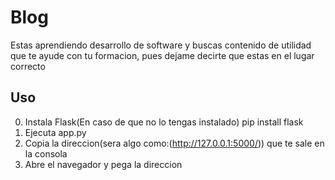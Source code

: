 # Blog
Estas aprendiendo desarrollo de software y buscas contenido de utilidad que te ayude con tu formacion, pues dejame decirte que estas en el lugar correcto
## Uso
0. Instala Flask(En caso de que no lo tengas instalado) pip install flask
1. Ejecuta app.py
2. Copia la direccion(sera algo como:(http://127.0.0.1:5000/)) que te sale en la consola
3. Abre el navegador y pega la direccion
